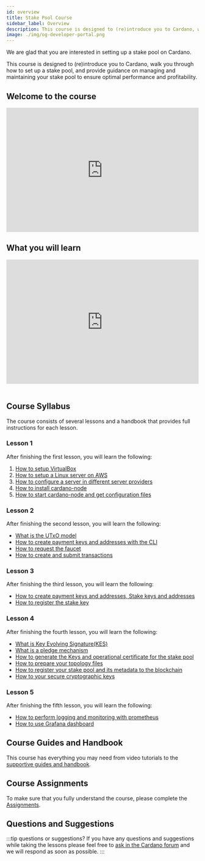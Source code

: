 ```yaml
---
id: overview
title: Stake Pool Course
sidebar_label: Overview
description: This course is designed to (re)introduce you to Cardano, walk you through how to set up a stake pool, and provide guidance on managing and maintaining your stake pool to ensure optimal performance and profitability.
image: ./img/og-developer-portal.png
---
```


We are glad that you are interested in setting up a stake pool on Cardano.

This course is designed to \(re\)introduce you to Cardano, walk you through how to set up a stake pool, and provide guidance on managing and maintaining your stake pool to ensure optimal performance and profitability.

## Welcome to the course

<iframe width="100%" height="325" src="https://www.youtube.com/embed/RRTjCGYBLRk" frameborder="0" allow="accelerometer; autoplay; clipboard-write; encrypted-media; gyroscope; picture-in-picture; fullscreen;"></iframe>

## What you will learn

<iframe width="100%" height="325" src="https://www.youtube.com/embed/Jb08HTkk7yo" frameborder="0" allow="accelerometer; autoplay; clipboard-write; encrypted-media; gyroscope; picture-in-picture; fullscreen;"></iframe>
<br/><br/>

## Course Syllabus

The course consists of several lessons and a handbook that provides full instructions for each lesson.

### Lesson 1

After finishing the first lesson, you will learn the following:

1. [How to setup VirtualBox](../stake-pool-course/lesson-1#install-virtualbox)
2. [How to setup a Linux server on AWS](../stake-pool-course/lesson-1#setup-a-linux-server-on-aws)
3. [How to configure a server in different server providers](../stake-pool-course/lesson-1#alternative-to-aws)
4. [How to install cardano-node](../stake-pool-course/lesson-1#install-cardano-node)
5. [How to start cardano-node and get configuration files](../stake-pool-course/lesson-1#run-cardano-node)

### Lesson 2

After finishing the second lesson, you will learn the following:

* [What is the UTxO model](../stake-pool-course/lesson-2#the-utxo-model)
* [How to create payment keys and addresses with the CLI](../stake-pool-course/lesson-2#generate-payment-keys-and-addresses)
* [How to request the faucet](../stake-pool-course/lesson-2#request-funds-to-the-faucet)
* [How to create and submit transactions](../stake-pool-course/lesson-2#create-a-simple-transaction)

### Lesson 3

After finishing the third lesson, you will learn the following:

* [How to create payment keys and addresses, Stake keys and addresses](../stake-pool-course/lesson-3/create-stake-keys-and-address)
* [How to register the stake key](../stake-pool-course/lesson-3/register-stake-key)

### Lesson 4

After finishing the fourth lesson, you will learn the following:

* [What is Key Evolving Signature(KES)](../stake-pool-course/lesson-4/kes)
* [What is a pledge mechanism](../stake-pool-course/lesson-4/understanding-pledge)
* [How to generate the Keys and operational certificate for the stake pool](../stake-pool-course/lesson-4/stakepools-keys)
* [How to prepare your topology files](../stake-pool-course/lesson-4/topology-files)
* [How to register your stake pool and its metadata to the blockchain](../stake-pool-course/lesson-4/register-stake-pool)
* [How to your secure cryptographic keys](../stake-pool-course/lesson-4/secure-crypto-keys)

### Lesson 5

After finishing the fifth lesson, you will learn the following:

* [How to perform logging and monitoring with prometheus](../stake-pool-course/lesson-5/logging-prometheus)
* [How to use Grafana dashboard](../stake-pool-course/lesson-5/grafana)

## Course Guides and Handbook

This course has everything you may need from video tutorials to the [supportive guides and handbook](../stake-pool-course/handbook/install-cardano-node-written).

## Course Assignments

To make sure that you fully understand the course, please complete the [Assignments](../stake-pool-course/assignments/assignment-1).


## Questions and Suggestions

:::tip questions or suggestions?
If you have any questions and suggestions while taking the lessons please feel free to [ask in the Cardano forum](https://forum.cardano.org/c/staking-delegation/setup-a-stake-pool/158) and we will respond as soon as possible.
:::

